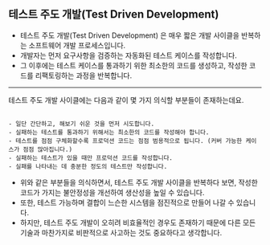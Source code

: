 

## 테스트 주도 개발(Test Driven Development) 
- 테스트 주도 개발(Test Driven Development) 은 매우 짧은 개발 사이클을 반복하는 소프트웨어 개발 프로세스입니다.
- 개발자는 먼저 요구사항을 검증하는 자동화된 테스트 케이스를 작성합니다.
- 그 이후에는 테스트 케이스를 통과하기 위한 최소한의 코드를 생성하고, 작성한 코드를 리팩토링하는 과정을 반복합니다.

---

테스트 주도 개발 사이클에는 다음과 같이 몇 가지 의식할 부분들이 존재하는데요.

```

- 일단 간단하고, 해보기 쉬운 것을 먼저 시도합니다.
- 실패하는 테스트를 통과하기 위해서는 최소한의 코드를 작성해야 합니다.
- 테스트를 점점 구체화할수록 프로덕션 코드는 점점 범용적으로 됩니다. (커버 가능한 케이스가 점점 많아집니다.)
- 실패하는 테스트가 있을 때만 프로덕션 코드를 작성합니다.
- 실패를 나타내는 데 충분한 정도의 테스트만 작성합니다.

```

- 위와 같은 부분들을 의식하면서, 테스트 주도 개발 사이클을 반복하다 보면, 작성한 코드가 가지는 불안정성을 개선하여 생산성을 높일 수 있습니다.
- 또한, 테스트 가능하며 결합이 느슨한 시스템을 점진적으로 만들어 나갈 수 있습니다.
- 하지만, 테스트 주도 개발이 오히려 비효율적인 경우도 존재하기 때문에 다른 모든 기술과 마찬가지로 비판적으로 사고하는 것도 중요하다고 생각합니다.

